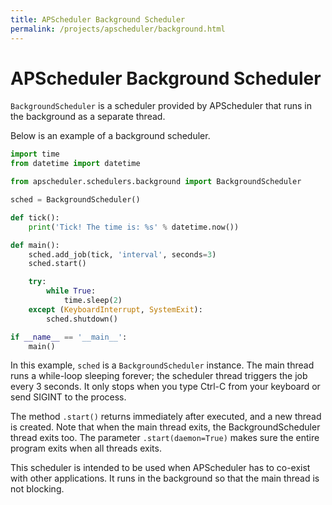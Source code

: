 ```yaml
---
title: APScheduler Background Scheduler
permalink: /projects/apscheduler/background.html
---
```


# APScheduler Background Scheduler

`BackgroundScheduler` is a scheduler provided by APScheduler that runs in the background as a separate thread.

Below is an example of a background scheduler.

```python
import time
from datetime import datetime

from apscheduler.schedulers.background import BackgroundScheduler

sched = BackgroundScheduler()

def tick():
    print('Tick! The time is: %s' % datetime.now())

def main():
    sched.add_job(tick, 'interval', seconds=3)
    sched.start()

    try:
        while True:
            time.sleep(2)
    except (KeyboardInterrupt, SystemExit):
        sched.shutdown()

if __name__ == '__main__':
    main()
```

In this example, `sched` is a `BackgroundScheduler` instance. The main thread runs a while-loop sleeping forever; the scheduler thread triggers the job every 3 seconds. It only stops when you type Ctrl-C from your keyboard or send SIGINT to the process.

The method `.start()` returns immediately after executed, and a new thread is created. Note that when the main thread exits, the BackgroundScheduler thread exits too.
The parameter `.start(daemon=True)` makes sure the entire program exits when all threads exits.

This scheduler is intended to be used when APScheduler has to co-exist with other applications.
It runs in the background so that the main thread is not blocking.
